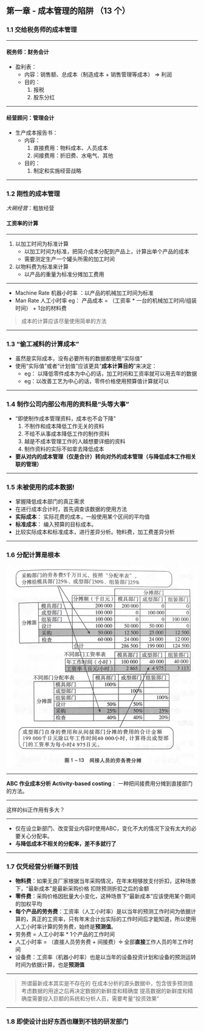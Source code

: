 ## 第一章 - 成本管理的陷阱 （13 个）
### 1.1 交给税务师的成本管理

---
#### 税务师：财务会计
- 盈利表：
   - 内容：销售额、总成本（制造成本 + 销售管理等成本） => 利润
   - 目的：
      1. 报税
      2. 股东分红

---
#### 经营顾问：管理会计
- 生产成本报告书：
   - 内容：
      1. 直接费用：物料成本、人员成本
      2. 间接费用：折旧费、水电气、其他
   - 目的：
      1. 制定和实施经营战略

---
### 1.2 刚性的成本管理
*大碗经营*：粗放经营
#### 工资率的计算

--- 

1. 以加工时间为标准计算
   - 以加工时间为标准，把简介成本分配到产品上，计算出单个产品的成本
   - 需要测定生产一个罐头所需的加工时间
2. 以物料费为标准来计算
   - 以产品的重量为标准分摊加工费用
--- 
- Machine Rate 机器小时率 ：以产品的机械加工时间为标准
- Man Rate 人工小时率
   eg： 产品成本 = （工资率 * 一台的机械加工时间/组装时间） + 1台的材料费
> 成本的计算应该尽量使用简单的方法
---
### 1.3 “偷工减料的计算成本”
- 虽然是实际成本，没有必要所有的数据都使用“实际值”
- 使用“实际值”或者“计划值”应该更具“**成本计算目的**”来决定：
   - eg： 以降低零件成本为中心的话，加工时间和工资率就可以用去年的数据
   - eg：以改善工艺为中心的话，零件价格使用预算值计算就可以
---
### 1.4 制作公司内部公布用的资料是“头等大事”
- “即使制作成本管理资料，成本也不会下降”
   1. 不制作和成本降低工作无关的资料
   2. 不给不从事成本降低工作的制作资料
   3. 越是不成本管理工作的人越想要详细的资料
   4. 制作资料的实际不如拿去降低成本
- **要从对内的成本管理（仅是合计）转向对外的成本管理（与降低成本工作相关联的管理）**

---

### 1.5 未被使用的成本数据!
- 掌握降低成本部门的真正需求
- 在进行成本合计时，首先调查该数据的使用方法
- **实际成本**： 实际花费的成本，一般使用某个区间的平均值
- **标准成本**： 编入预算的目标成本。
- 比较实际成本和标准成本，进行差异分析。物料费，加工费差异分析

---
### 1.6 分配计算是根本
![](images/IMG_3172.jpg)

--- 

**ABC 作业成本分析 Activity-based costing**： 一种把间接费用分摊到直接部门的方法。 

---

这样的纠正作用有多大？

---
- 仅在设立新部门、改变营业内容时使用ABC，变化不大的情况下没有太大的必要关心分配率。
- **与降低成本不相关的分配率，差不多就行了**
---

### 1.7 仅凭经营分析赚不到钱

- **物料费**：如果无良厂家根据当年采购情况，在年末相够放支付折扣，这种场景下，“最新成本”是最新采购价格 扣除预测折扣之后的金额
- **零件费**：采购价格因批量大小变化，这种场景下“最新成本”应该使用某个期间的加权平均
- **每个产品的劳务费**：工资率（人工小时率）是以当年的预测工作时间为依据计算的，真正的工资率，只有年末合计出实际的工作时间后才能知道，所以使用人工小时率计算的劳务费，始终是**预测值**。
- 劳务费 = 人工小时率 * 1个产品的工作时间
- 人工小时率 = （直接人员劳务费 + 间接费）➗ 全部**直接**工作人员的年工作时间
- 设备费：工资率（机器小时率）也是以当年的设备投资计划和设备的预测运转时间为依据计算，也是**预测值**
---
> 所谓最新成本其实是不存在的
> 在成本分析的源头数据中，包含很多预测值
> 考虑数据的用途之后再决定数据的新鲜度和精确度
> 提高数据的新鲜度和精确度需要投入巨额的系统和分析人员，需要考量“投资效果”

---
### 1.8 即使设计出好东西也赚到不钱的研发部门